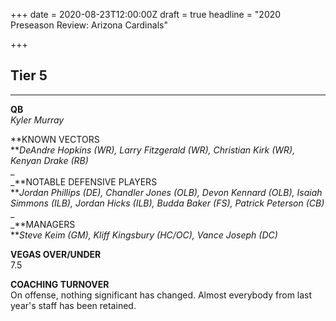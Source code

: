 +++
date = 2020-08-23T12:00:00Z
draft = true
headline = "2020 Preseason Review: Arizona Cardinals"

+++
## Tier 5

***

**QB**  
_Kyler Murray_

**KNOWN VECTORS  
**_DeAndre Hopkins (WR), Larry Fitzgerald (WR), Christian Kirk (WR), Kenyan Drake (RB)_  
_  
_**NOTABLE DEFENSIVE PLAYERS  
**_Jordan Phillips (DE), Chandler Jones (OLB), Devon Kennard (OLB), Isaiah Simmons (ILB), Jordan Hicks (ILB), Budda Baker (FS), Patrick Peterson (CB)_  
_  
_**MANAGERS  
**_Steve Keim (GM), Kliff Kingsbury (HC/OC), Vance Joseph (DC)_  
  
**VEGAS OVER/UNDER**  
7\.5  
  
**COACHING TURNOVER**  
On offense, nothing significant has changed. Almost everybody from last year's staff has been retained.